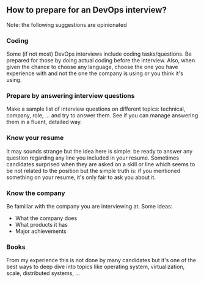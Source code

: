 ## How to prepare for an DevOps interview?

Note: the following suggestions are opinionated

### Coding

Some (if not most) DevOps interviews include coding tasks/questions. Be prepared for those by doing actual coding before the interview.
Also, when given the chance to choose any language, choose the one you have experience with and not the one the company is using or you think it's using.

### Prepare by answering interview questions

Make a sample list of interview questions on different topics: technical, company, role, ... and try to answer them. See if you can manage answering them in a fluent, detailed way.

### Know your resume

It may sounds strange but the idea here is simple: be ready to answer any question regarding any line you included in your resume.
Sometimes candidates surprised when they are asked on a skill or line which seems to be not related to the position but the simple truth is: if you mentioned something on your resume, it's only fair to ask you about it.

### Know the company

Be familiar with the company you are interviewing at. Some ideas:

  * What the company does
  * What products it has
  * Major achievements

### Books

From my experience this is not done by many candidates but it's one of the best ways to deep dive into topics like operating system, virtualization, scale, distributed systems, ...
